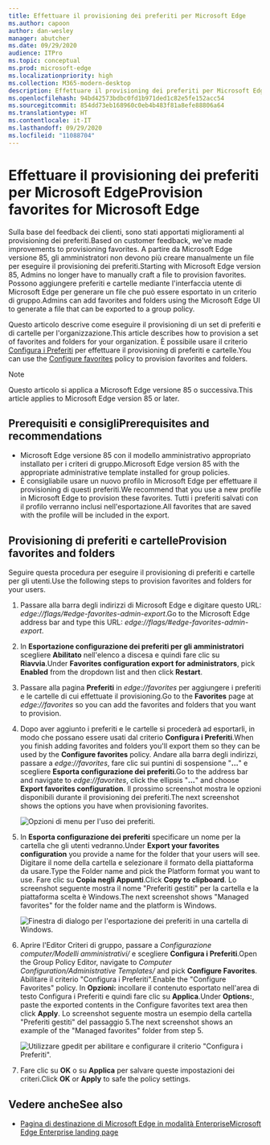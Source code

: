 ```yaml
---
title: Effettuare il provisioning dei preferiti per Microsoft Edge
ms.author: capoon
author: dan-wesley
manager: abutcher
ms.date: 09/29/2020
audience: ITPro
ms.topic: conceptual
ms.prod: microsoft-edge
ms.localizationpriority: high
ms.collection: M365-modern-desktop
description: Effettuare il provisioning dei preferiti per Microsoft Edge
ms.openlocfilehash: 94bd42573bdbc0fd1b971ded1c82e5fe152acc54
ms.sourcegitcommit: 854dd73eb168960c0eb4b483f81a8efe88806a64
ms.translationtype: HT
ms.contentlocale: it-IT
ms.lasthandoff: 09/29/2020
ms.locfileid: "11088704"
---
```

# <span data-ttu-id="99adf-103">Effettuare il provisioning dei preferiti per Microsoft Edge</span><span class="sxs-lookup"><span data-stu-id="99adf-103">Provision favorites for Microsoft Edge</span></span>

<span data-ttu-id="99adf-104">Sulla base del feedback dei clienti, sono stati apportati miglioramenti al provisioning dei preferiti.</span><span class="sxs-lookup"><span data-stu-id="99adf-104">Based on customer feedback, we've made improvements to provisioning favorites.</span></span> <span data-ttu-id="99adf-105">A partire da Microsoft Edge versione 85, gli amministratori non devono più creare manualmente un file per eseguire il provisioning dei preferiti.</span><span class="sxs-lookup"><span data-stu-id="99adf-105">Starting with Microsoft Edge version 85, Admins no longer have to manually craft a file to provision favorites.</span></span> <span data-ttu-id="99adf-106">Possono aggiungere preferiti e cartelle mediante l'interfaccia utente di Microsoft Edge per generare un file che può essere esportato in un criterio di gruppo.</span><span class="sxs-lookup"><span data-stu-id="99adf-106">Admins can add favorites and folders using the Microsoft Edge UI to generate a file that can be exported to a group policy.</span></span>

<span data-ttu-id="99adf-107">Questo articolo descrive come eseguire il provisioning di un set di preferiti e di cartelle per l'organizzazione.</span><span class="sxs-lookup"><span data-stu-id="99adf-107">This article describes how to provision a set of favorites and folders for your organization.</span></span> <span data-ttu-id="99adf-108">È possibile usare il criterio [Configura i Preferiti](https://docs.microsoft.com//DeployEdge/microsoft-edge-policies#configure-favorites) per effettuare il provisioning di preferiti e cartelle.</span><span class="sxs-lookup"><span data-stu-id="99adf-108">You can use the [Configure favorites](https://docs.microsoft.com//DeployEdge/microsoft-edge-policies#configure-favorites) policy to provision favorites and folders.</span></span>

> [!NOTE]
> <span data-ttu-id="99adf-109">Questo articolo si applica a Microsoft Edge versione 85 o successiva.</span><span class="sxs-lookup"><span data-stu-id="99adf-109">This article applies to Microsoft Edge version 85 or later.</span></span>

## <span data-ttu-id="99adf-110">Prerequisiti e consigli</span><span class="sxs-lookup"><span data-stu-id="99adf-110">Prerequisites and recommendations</span></span>

- <span data-ttu-id="99adf-111">Microsoft Edge versione 85 con il modello amministrativo appropriato installato per i criteri di gruppo.</span><span class="sxs-lookup"><span data-stu-id="99adf-111">Microsoft Edge version 85 with the appropriate administrative template installed for group policies.</span></span>
- <span data-ttu-id="99adf-112">È consigliabile usare un nuovo profilo in Microsoft Edge per effettuare il provisioning di questi preferiti.</span><span class="sxs-lookup"><span data-stu-id="99adf-112">We recommend that you use a new profile in Microsoft Edge to provision these favorites.</span></span> <span data-ttu-id="99adf-113">Tutti i preferiti salvati con il profilo verranno inclusi nell'esportazione.</span><span class="sxs-lookup"><span data-stu-id="99adf-113">All favorites that are saved with the profile will be included in the export.</span></span>  

## <span data-ttu-id="99adf-114">Provisioning di preferiti e cartelle</span><span class="sxs-lookup"><span data-stu-id="99adf-114">Provision favorites and folders</span></span>

<span data-ttu-id="99adf-115">Seguire questa procedura per eseguire il provisioning di preferiti e cartelle per gli utenti.</span><span class="sxs-lookup"><span data-stu-id="99adf-115">Use the following steps to provision favorites and folders for your users.</span></span>

1. <span data-ttu-id="99adf-116">Passare alla barra degli indirizzi di Microsoft Edge e digitare questo URL: *edge://flags/#edge-favorites-admin-export*.</span><span class="sxs-lookup"><span data-stu-id="99adf-116">Go to the Microsoft Edge address bar and type this URL: *edge://flags/#edge-favorites-admin-export*.</span></span>
2. <span data-ttu-id="99adf-117">In **Esportazione configurazione dei preferiti per gli amministratori** scegliere **Abilitato** nell'elenco a discesa e quindi fare clic su **Riavvia**.</span><span class="sxs-lookup"><span data-stu-id="99adf-117">Under **Favorites configuration export for administrators**, pick **Enabled** from the dropdown list and then click **Restart**.</span></span>

3. <span data-ttu-id="99adf-118">Passare alla pagina **Preferiti** in *edge://favorites* per aggiungere i preferiti e le cartelle di cui effettuate il provisioning.</span><span class="sxs-lookup"><span data-stu-id="99adf-118">Go to the **Favorites** page at *edge://favorites* so you can add the favorites and folders that you want to provision.</span></span>

<!--
4. On the **Favorites bar**, click **Add folder**. The folder structure of favorites that are set in the profile you're using will be reflected in the folder you provision for your users. The next screenshot shows "Managed favorites", the folder we'll use to provision favorites.

   ![Add a folder](media/edge-learnmore-provision-favorites/provision-favorites-add-folder.png)

   > [!TIP]
   > Add existing folders that contain favorites you want to provision for your users.

5. Select "Managed favorites" and then click **Add favorite**. The next screenshot shows the favorite we've added.

   ![Add a favorite](media/edge-learnmore-provision-favorites/provision-favorites-add-favorite.png)-->

4. <span data-ttu-id="99adf-119">Dopo aver aggiunto i preferiti e le cartelle si procederà ad esportarli, in modo che possano essere usati dal criterio **Configura i Preferiti**.</span><span class="sxs-lookup"><span data-stu-id="99adf-119">When you finish adding favorites and folders you'll export them so they can be used by the **Configure favorites** policy.</span></span> <span data-ttu-id="99adf-120">Andare alla barra degli indirizzi, passare a *edge://favorites*, fare clic sui puntini di sospensione "**…**" e scegliere **Esporta configurazione dei preferiti**.</span><span class="sxs-lookup"><span data-stu-id="99adf-120">Go to the address bar and navigate to *edge://favorites*, click the ellipsis "**…**" and choose **Export favorites configuration**.</span></span> <span data-ttu-id="99adf-121">Il prossimo screenshot mostra le opzioni disponibili durante il provisioning dei preferiti.</span><span class="sxs-lookup"><span data-stu-id="99adf-121">The next screenshot shows the options you have when provisioning favorites.</span></span>

   ![Opzioni di menu per l'uso dei preferiti.](media/edge-learnmore-provision-favorites/provision-favorites-menu-options.png)

5. <span data-ttu-id="99adf-123">In **Esporta configurazione dei preferiti** specificare un nome per la cartella che gli utenti vedranno.</span><span class="sxs-lookup"><span data-stu-id="99adf-123">Under **Export your favorites configuration** you provide a name for the folder that your users will see.</span></span> <span data-ttu-id="99adf-124">Digitare il nome della cartella e selezionare il formato della piattaforma da usare.</span><span class="sxs-lookup"><span data-stu-id="99adf-124">Type the Folder name and pick the Platform format you want to use.</span></span> <span data-ttu-id="99adf-125">Fare clic su **Copia negli Appunti**.</span><span class="sxs-lookup"><span data-stu-id="99adf-125">Click **Copy to clipboard**.</span></span> <span data-ttu-id="99adf-126">Lo screenshot seguente mostra il nome "Preferiti gestiti" per la cartella e la piattaforma scelta è Windows.</span><span class="sxs-lookup"><span data-stu-id="99adf-126">The next screenshot shows "Managed favorites" for the folder name and the platform is Windows.</span></span>

   ![Finestra di dialogo per l'esportazione dei preferiti in una cartella di Windows.](media/edge-learnmore-provision-favorites/provision-favorites-export.png)

6. <span data-ttu-id="99adf-128">Aprire l'Editor Criteri di gruppo, passare a *Configurazione computer/Modelli amministrativi/* e scegliere **Configura i Preferiti**.</span><span class="sxs-lookup"><span data-stu-id="99adf-128">Open the Group Policy Editor, navigate to *Computer Configuration/Administrative Templates/* and pick **Configure Favorites**.</span></span> <span data-ttu-id="99adf-129">Abilitare il criterio "Configura i Preferiti".</span><span class="sxs-lookup"><span data-stu-id="99adf-129">Enable the "Configure Favorites" policy.</span></span> <span data-ttu-id="99adf-130">In **Opzioni:** incollare il contenuto esportato nell'area di testo Configura i Preferiti e quindi fare clic su **Applica**.</span><span class="sxs-lookup"><span data-stu-id="99adf-130">Under **Options:**, paste the exported contents in the Configure favorites text area then click **Apply**.</span></span> <span data-ttu-id="99adf-131">Lo screenshot seguente mostra un esempio della cartella "Preferiti gestiti" del passaggio 5.</span><span class="sxs-lookup"><span data-stu-id="99adf-131">The next screenshot shows an example of the "Managed favorites" folder from step 5.</span></span>

   ![Utilizzare gpedit per abilitare e configurare il criterio "Configura i Preferiti".](media/edge-learnmore-provision-favorites/provision-favorites-gpedit.png)

7. <span data-ttu-id="99adf-133">Fare clic su **OK** o su **Applica** per salvare queste impostazioni dei criteri.</span><span class="sxs-lookup"><span data-stu-id="99adf-133">Click **OK** or **Apply** to safe the policy settings.</span></span>

## <span data-ttu-id="99adf-134">Vedere anche</span><span class="sxs-lookup"><span data-stu-id="99adf-134">See also</span></span>

- [<span data-ttu-id="99adf-135">Pagina di destinazione di Microsoft Edge in modalità Enterprise</span><span class="sxs-lookup"><span data-stu-id="99adf-135">Microsoft Edge Enterprise landing page</span></span>](https://aka.ms/EdgeEnterprise)